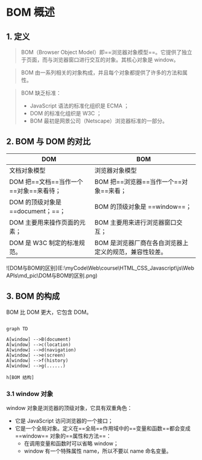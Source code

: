 # BOM 概述

## 1. 定义

> BOM（Browser Object Model）即==浏览器对象模型==。它提供了独立于页面，而与浏览器窗口进行交互的对象。其核心对象是 window。

> BOM 由一系列相关的对象构成，并且每个对象都提供了许多的方法和属性。

> BOM 缺乏标准：
>
> - JavaScript 语法的标准化组织是 ECMA ；
> - DOM 的标准化组织是 W3C ；
> - BOM 最初是网景公司（Netscape）浏览器标准的一部分。

## 2. BOM 与 DOM 的对比

| DOM                                    | BOM                                                    |
| -------------------------------------- | ------------------------------------------------------ |
| 文档对象模型                           | 浏览器对象模型                                         |
| DOM 把==文档==当作一个==对象==来看待； | BOM 把==浏览器==当作一个==对象==来看；                 |
| DOM 的顶级对象是 ==document；==；      | BOM 的顶级对象是 ==window==；                          |
| DOM 主要用来操作页面的元素；           | BOM 主要用来进行浏览器窗口交互；                       |
| DOM 是 W3C 制定的标准规范。            | BOM 是浏览器厂商在各自浏览器上定义的规范，兼容性较差。 |

![DOM与BOM的区别](E:\myCode\Web\course\HTML_CSS_Javascript\js\Web APIs\md_pic\DOM与BOM的区别.png)

## 3. BOM 的构成

BOM 比 DOM 更大，它包含 DOM。

```mermaid

graph TD

A[window] -->B(document)
A[window] -->c(location)
A[window] -->d(navigation)
A[window] -->e(screen)
A[window] -->f(history)
A[window] -->g(......)

h[BOM 结构]

```

### 3.1 window 对象

window 对象是浏览器的顶级对象，它具有双重角色：

- 它是 JavaScript 访问浏览器的一个接口；
- 它是一个全局对象。定义在==全局==作用域中的==变量和函数==都会变成 ==window== 对象的==属性和方法==：
  - 在调用变量和函数时可以省略 window；
  - window 有一个特殊属性 name，所以不要以 name 命名变量。